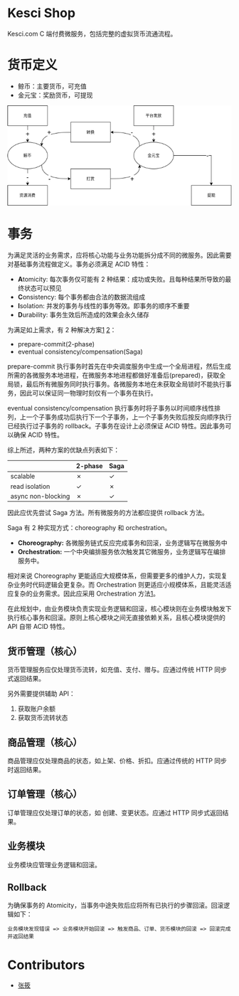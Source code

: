 # Kesci Shop

Kesci.com C 端付费微服务，包括完整的虚拟货币流通流程。

# 货币定义

- 鲸币：主要货币，可充值
- 金元宝：奖励货币，可提现

![economy](readme/economy.png)

# 事务

为满足灵活的业务需求，应将核心功能与业务功能拆分成不同的微服务。因此需要对基础事务流程做定义。事务必须满足 ACID 特性：

- **A**tomicity: 每次事务仅可能有 2 种结果：成功或失败。且每种结果所导致的最终状态可以预见
- **C**onsistency: 每个事务都由合法的数据流组成
- **I**solation: 并发的事务与线性的事务等效。即事务的顺序不重要
- **D**urability: 事务生效后所造成的效果会永久储存

为满足如上需求，有 2 种解决方案[1][handling-transactions-in-the-microservice-world] [2][patterns-for-distributed-transactions-within-a-microservices-architecture]：

- prepare-commit(2-phase)
- eventual consistency/compensation(Saga)

prepare-commit 执行事务时首先在中央调度服务中生成一个全局进程，然后生成所需的各微服务本地进程，在微服务本地进程都做好准备后(prepared)，获取全局锁，最后所有微服务同时执行事务。各微服务本地在未获取全局锁时不能执行事务，因此可以保证同一物理时刻仅有一个事务在执行。

eventual consistency/compensation 执行事务时将子事务以时间顺序线性排列，上一个子事务成功后执行下一个子事务，上一个子事务失败后按反向顺序执行已经执行过子事务的 rollback。子事务在设计上必须保证 ACID 特性。因此事务可以确保 ACID 特性。

综上所述，两种方案的优缺点列表如下：

|                    | 2-phase | Saga |
| ------------------ | ------- | ---- |
| scalable           | ✗       | ✓    |
| read isolation     | ✓       | ✗    |
| async non-blocking | ✗       | ✓    |

因此应优先尝试 Saga 方法。所有微服务的方法都应提供 rollback 方法。

Saga 有 2 种实现方式：choreography 和 orchestration。

- **Choreography:** 各微服务链式反应完成事务和回滚，业务逻辑写在微服务中
- **Orchestration:** 一个中央编排服务依次触发其它微服务，业务逻辑写在编排服务中。

相对来说 Choreography 更能适应大规模体系，但需要更多的维护人力，实现复杂业务时代码逻辑会更复杂。而 Orchestration 则更适应小规模体系，且能灵活适应复杂的业务需求。因此应采用 Orchestration 方法[1][saga]。

在此规划中，由业务模块负责实现业务逻辑和回滚，核心模块则在业务模块触发下执行核心事务和回滚。原则上核心模块之间无直接依赖关系，且核心模块提供的 API 自带 ACID 特性。

## 货币管理（核心）

货币管理服务应仅处理货币流转，如充值、支付、赠与。应通过传统 HTTP 同步式返回结果。

另外需要提供辅助 API：

1. 获取账户余额
2. 获取货币流转状态

## 商品管理（核心）

商品管理应仅处理商品的状态，如上架、价格、折扣。应通过传统的 HTTP 同步时返回结果。

## 订单管理（核心）

订单管理应仅处理订单的状态，如 创建、变更状态。应通过 HTTP 同步式返回结果。

## 业务模块

业务模块应管理业务逻辑和回滚。

## Rollback

为确保事务的 Atomicity，当事务中途失败后应将所有已执行的步骤回滚。回滚逻辑如下：

```text
业务模块发现错误 => 业务模块开始回滚 => 触发商品、订单、货币模块的回滚 => 回滚完成并返回结果
```

# Contributors

- [张筱](https://gitlab-a3uxyvfhkudlt7.kesci.com/onichandame)

[handling-transactions-in-the-microservice-world]: https://medium.com/swlh/handling-transactions-in-the-microservice-world-c77b275813e0
[patterns-for-distributed-transactions-within-a-microservices-architecture]: https://developers.redhat.com/blog/2018/10/01/patterns-for-distributed-transactions-within-a-microservices-architecture/
[saga]: https://microservices.io/patterns/data/saga.html
